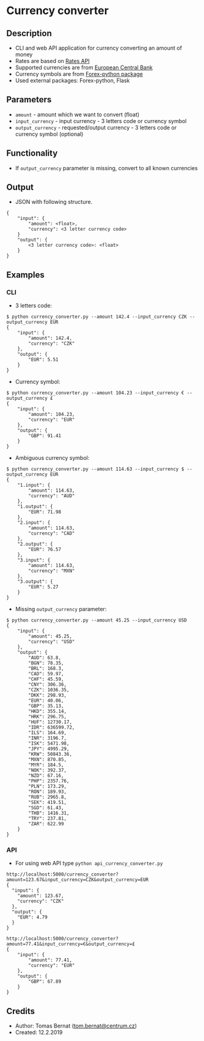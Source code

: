 # Currency converter

## Description

- CLI and web API application for currency converting an amount of money
- Rates are based on [Rates API](https://ratesapi.io/)
- Supported currencies are from [European Central Bank](https://www.ecb.europa.eu/stats/policy_and_exchange_rates/euro_reference_exchange_rates/html/index.en.html)
- Currency symbols are from [Forex-python package](https://github.com/MicroPyramid/forex-python/blob/master/forex_python/raw_data/currencies.json)
- Used external packages: Forex-python, Flask 
## Parameters
- `amount` - amount which we want to convert (float)
- `input_currency` - input currency - 3 letters code or currency symbol
- `output_currency` - requested/output currency - 3 letters code or currency symbol (optional)

## Functionality
- If `output_currency` parameter is missing, convert to all known currencies

## Output
- JSON with following structure.
```
{
    "input": { 
        "amount": <float>,
        "currency": <3 letter currency code>
    }
    "output": {
        <3 letter currency code>: <float>
    }
}
```
## Examples

### CLI
- 3 letters code:
```
$ python currency_converter.py --amount 142.4 --input_currency CZK --output_currency EUR
{
    "input": {
        "amount": 142.4, 
        "currency": "CZK"
    }, 
    "output": {
        "EUR": 5.51
    }
}
```
- Currency symbol:
```
$ python currency_converter.py --amount 104.23 --input_currency € --output_currency £
{
    "input": {
        "amount": 104.23, 
        "currency": "EUR"
    }, 
    "output": {
        "GBP": 91.41
    }
}
```
- Ambiguous currency symbol:
```
$ python currency_converter.py --amount 114.63 --input_currency $ --output_currency EUR
{
    "1.input": {
        "amount": 114.63, 
        "currency": "AUD"
    }, 
    "1.output": {
        "EUR": 71.98
    }, 
    "2.input": {
        "amount": 114.63, 
        "currency": "CAD"
    }, 
    "2.output": {
        "EUR": 76.57
    }, 
    "3.input": {
        "amount": 114.63, 
        "currency": "MXN"
    }, 
    "3.output": {
        "EUR": 5.27
    }
}
```
- Missing `output_currency` parameter:
```
$ python currency_converter.py --amount 45.25 --input_currency USD
{
    "input": {
        "amount": 45.25, 
        "currency": "USD"
    }, 
    "output": {
        "AUD": 63.8, 
        "BGN": 78.35, 
        "BRL": 168.3, 
        "CAD": 59.97, 
        "CHF": 45.59, 
        "CNY": 306.36, 
        "CZK": 1036.35, 
        "DKK": 298.93, 
        "EUR": 40.06, 
        "GBP": 35.13, 
        "HKD": 355.14, 
        "HRK": 296.75, 
        "HUF": 12730.17, 
        "IDR": 636599.72, 
        "ILS": 164.69, 
        "INR": 3196.7, 
        "ISK": 5471.98, 
        "JPY": 4995.29, 
        "KRW": 50843.36, 
        "MXN": 870.85, 
        "MYR": 184.5, 
        "NOK": 392.37, 
        "NZD": 67.16, 
        "PHP": 2357.76, 
        "PLN": 173.29, 
        "RON": 189.93, 
        "RUB": 2965.8, 
        "SEK": 419.51, 
        "SGD": 61.43, 
        "THB": 1416.31, 
        "TRY": 237.81, 
        "ZAR": 622.99
    }
}
```
### API
- For using web API type `python api_currency_converter.py` 
```
http://localhost:5000/currency_converter?amount=123.67&input_currency=CZK&output_currency=EUR
{
  "input": {
    "amount": 123.67, 
    "currency": "CZK"
  }, 
  "output": {
    "EUR": 4.79
  }
}
```
```
http://localhost:5000/currency_converter?amount=77.41&input_currency=€&output_currency=£
{
    "input": {
        "amount": 77.41, 
        "currency": "EUR"
    }, 
    "output": {
        "GBP": 67.89
    }
}
```
## Credits
- Author: Tomas Bernat (tom.bernat@centrum.cz)
- Created: 12.2.2019


